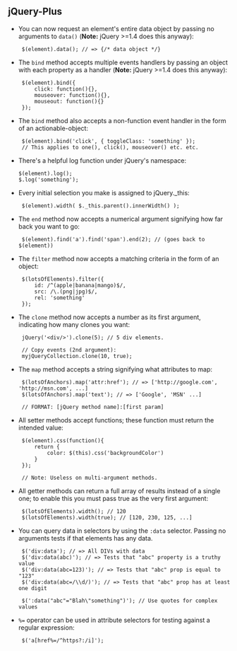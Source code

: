 jQuery-Plus
--

 - You can now request an element's entire data object by passing no arguments to `data()` (**Note:** jQuery >=1.4 does this anyway):
    
        $(element).data(); // => {/* data object */}
    
 - The `bind` method accepts multiple events handlers by passing an object with each property as a handler (**Note:** jQuery >=1.4 does this anyway):
    
        $(element).bind({
            click: function(){},
            mouseover: function(){},
            mouseout: function(){}
        });
    
 - The `bind` method also accepts a non-function event handler in the form of an actionable-object:
 
        $(element).bind('click', { toggleClass: 'something' });
        // This applies to one(), click(), mouseover() etc. etc.
    
 -  There's a helpful log function under jQuery's namespace:
    
        $(element).log();
        $.log('something');
    
 - Every initial selection you make is assigned to jQuery._this:
    
        $(element).width( $._this.parent().innerWidth() );
    
 - The `end` method now accepts a numerical argument signifying how far back you want to go:
    
        $(element).find('a').find('span').end(2); // (goes back to $(element))
    
 - The `filter` method now accepts a matching criteria in the form of an object:
    
        $(lotsOfElements).filter({
            id: /^(apple|banana|mango)$/,
            src: /\.(png|jpg)$/,
            rel: 'something'
        });
    
 - The `clone` method now accepts a number as its first argument, indicating how many clones you want:
    
        jQuery('<div/>').clone(5); // 5 div elements.
        
        // Copy events (2nd argument):
        myjQueryCollection.clone(10, true);
    
 - The `map` method accepts a string signifying what attributes to map:
    
        $(lotsOfAnchors).map('attr:href'); // => ['http://google.com', 'http://msn.com', ...]
        $(lotsOfAnchors).map('text'); // => ['Google', 'MSN' ...]
        
        // FORMAT: [jQuery method name]:[first param]
    
 - All setter methods accept functions; these function must return the intended value:
    
        $(element).css(function(){
            return {
                color: $(this).css('backgroundColor')
            }
        });
        
        // Note: Useless on multi-argument methods.
    
 - All getter methods can return a full array of results instead of a single one; to enable this you must pass true as the very first argument:
    
        $(lotsOfElements).width(); // 120
        $(lotsOfElements).width(true); // [120, 230, 125, ...]
    
 - You can query data in selectors by using the `:data` selector. Passing no arguments tests if that elements has any data. 
    
        $('div:data'); // => All DIVs with data
        $('div:data(abc)'); // => Tests that "abc" property is a truthy value
        $('div:data(abc=123)'); // => Tests that "abc" prop is equal to "123"
        $('div:data(abc=/\\d/)'); // => Tests that "abc" prop has at least one digit
        
        $(':data("abc"="Blah\"something")'); // Use quotes for complex values

 - `%=` operator can be used in attribute selectors for testing against a regular expression:
    
        $('a[href%=/^https?:/i]');